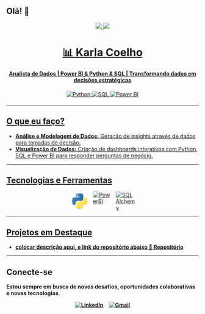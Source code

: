 ## Olá! 👋
<div align="center"> <a href="https://github.com/karlacoelhoeal"> <img height="180em" src="https://github-readme-stats.vercel.app/api?username=karlacoelhoeal&show_icons=true&theme=monokai&include_all_commits=true&count_private=true"/> <img height="180em" src="https://github-readme-stats.vercel.app/api/top-langs/?username=karlacoelhoeal&layout=compact&langs_count=7&theme=monokai"/> </div>
<div align="center">
  <h1>📊 Karla Coelho</h1>
  <p><strong>Analista de Dados | Power BI & Python & SQL | Transformando dados em decisões estratégicas</strong></p>
</div>

<div align="center" style="margin: 20px 0;">
  <!-- Badges de Tecnologias -->
  <img src="https://img.shields.io/badge/Python-3776AB?style=for-the-badge&logo=python&logoColor=white" alt="Python" />
  <img src="https://img.shields.io/badge/SQL-4479A1?style=for-the-badge&logo=postgresql&logoColor=white" alt="SQL" />
  <img src="https://img.shields.io/badge/power-bi-yellow?logoColor=yellow&labelColor=yellow&color=black" alt = "Power BI" />
</div>

<hr>

<div>
  <h2>O que eu faço?</h2>
  <ul>
    <li><strong>Análise e Modelagem de Dados:</strong> Geração de insights através de dados para tomadas de decisão.</li>
    <li><strong>Visualização de Dados:</strong> Criação de dashboards interativos com Python, SQL e Power BI para responder perguntas de negócio.</li>
    
  </ul>
</div>

<hr>

<div>
  <h2>Tecnologias e Ferramentas</h2>
  <div style="display: flex; flex-wrap: wrap; justify-content: center; gap: 10px; margin-top: 10px;">
    <img src="https://raw.githubusercontent.com/devicons/devicon/master/icons/python/python-original.svg" alt="Python" width="50" height="50" />
    <img src="https://github.com/marclelijveld/Power-BI-Icons/blob/main/PNG/Power-BI.png" alt="PowerBI" width="50" height="50" />
    <img src="https://avatars.githubusercontent.com/u/6043126?s=200&v=4" alt="SQLAlchemy" width="50" height="50" />
  </div>
</div>

<hr>

<div>
  <h2>Projetos em Destaque</h2>
  <ul>
      <li>
        <strong>colocar descrição aqui, e link do repositório abaixo  
        <strong>🔗 <a href="https://github.com/karlacoelhoeal/moquecaufes" target="_blank">Repositório</a></strong>
      </li>
  
  </ul>
</div>

<hr>

<div>
  <h2>Conecte-se</h2>
  <p>Estou sempre em busca de novos desafios, oportunidades colaborativas e novas tecnologias.</p>
  <div style="display: flex; justify-content: center; gap: 15px; margin-top: 10px;">
    <a href="https://www.linkedin.com/in/karla-coelho-12ab71306/" target="_blank">
      <img src="https://img.shields.io/badge/LinkedIn-0A66C2?style=for-the-badge&logo=linkedin&logoColor=white" alt="LinkedIn" />
    </a>
    <a href="mailto:karlacoelho.eal@gmail.com">
      <img src="https://img.shields.io/badge/Gmail-D14836?style=for-the-badge&logo=gmail&logoColor=white" alt="Gmail" />
    </a>
  </div>
</div>
<!--
**karlacoelhoeal/karlacoelhoeal** is a ✨ _special_ ✨ repository because its `README.md` (this file) appears on your GitHub profile.


